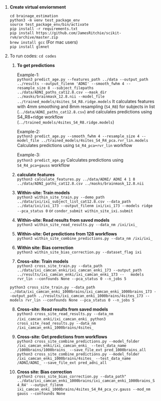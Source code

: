 1.  **Create virtual enviornment**

    `cd brainage_estimation`  
    `python3 -m venv test_package_env`  
    `source test_package_env/bin/activate`   
    `pip install -r requirements.txt`  
    `pip install https://github.com/JamesRitchie/scikit-rvm/archive/master.zip`   
    `brew install gcc` (For mac users)  
    `pip install glmnet`  


2. To run codes: `cd codes`

    1. **To get predictions**  
    
        Example-1:  
        `python3 predict_age.py --features_path ../data --output_path ../results --output_filenm 'ADNI' --smooth_fwhm 4 --resample_size 8 --subject_filepaths ../data/ADNI_paths_cat12.8.csv --mask_dir ../masks/brainmask_12.8.nii --model_file ../trained_models/4sites_S4_R8.ridge.models`
        It calculates features with 4mm smoothing and 8mm resampling (`S4_R8`) for subjects in list (`../data/ADNI_paths_cat12.8.csv`) and calculates predictions using S4_R8+ridge workflow (`../trained_models/4sites_S4_R8.ridge.models`)

        Example-2:  
        `python3 predict_age.py --smooth_fwhm 4 --resample_size 4 --model_file ../trained_models/4sites_S4_R4_pca.rvr_lin.models`
        Calculates predictions using `S4_R4_pca+rvr_lin` workflow

        Example-3:  
        `python3 predict_age.py`
        Calculates predictions using `S4_R4_pca+gauss` workflow


    2. **calculate features**  
        `python3 calculate_features.py ../data/ADNI/ ADNI 4 1 8 ../data/ADNI_paths_cat12.8.csv ../masks/brainmask_12.8.nii`
    
    
    3. **Within-site: Train models**  
        `python3 within_site_train.py --demo_path ../data/ixi/ixi_subject_list_cat12.8.csv --data_path ../data/ixi/ixi_173 --output_filenm ixi/ixi_173 --models ridge --pca_status 0`
        or 
        `condor_submit within_site_ixi.submit`


    4. **Within-site: Read results from saved models**  
        `python3 within_site_read_results.py --data_nm /ixi/ixi_`


    5. **Within-site: Get predictions from 128 workflows**  
        `python3 within_site_combine_predictions.py --data_nm /ixi/ixi_`


    6. **Within site: Bias correction**  
        `python3 within_site_bias_correction.py --dataset_flag ixi`


    7. **Cross-site: Train models**  
      `python3 cross_site_train.py --data_path ../data/ixi_camcan_enki/ixi_camcan_enki_173 --output_path ../results/ixi_camcan_enki/ixi_camcan_enki_173 --   models rvr_lin --confounds None --pca_status 0 --n_jobs 5`

      `python3 cross_site_train.py --data_path ../data/ixi_camcan_enki_1000brains/ixi_camcan_enki_1000brains_173 --output_path ../results/ixi_camcan_enki_1000brains/4sites_173 --models rvr_lin --confounds None --pca_status 0 --n_jobs 5`


    8. **Cross-site: Read results from saved models**  
      `python3 cross_site_read_results.py --data_nm /ixi_camcan_enki/ixi_camcan_enki_`
      `python3 cross_site_read_results.py --data_nm /ixi_camcan_enki_1000brains/4sites_ `


    9. **Cross-site: Get predictions from workflows**  
      `python3 cross_site_combine_predictions.py --model_folder /ixi_camcan_enki/ixi_camcan_enki_ --test_data_name /1000brains/1000brains_ --save_file_ext pred_1000brains_all`
      `python3 cross_site_combine_predictions.py --model_folder /ixi_camcan_enki_1000brains/4sites_ --test_data_name /ADNI/ADNI_ --save_file_ext pred_adni_all`
   
   
   10. **Cross site: Bias correction**  
    `python3 cross_site_bias_correction.py --data_path" ../data/ixi_camcan_enki_1000brains/ixi_camcan_enki_1000brains_S4_R4' --output_filenm ixi_camcan_enki_1000brains/4sites_S4_R4_pca_cv.gauss --mod_nm gauss --confounds None`
